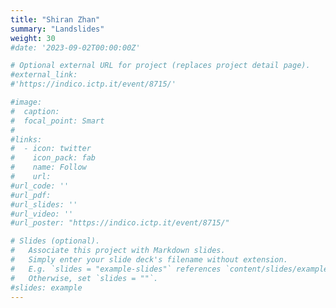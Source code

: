 ```yaml
---
title: "Shiran Zhan"
summary: "Landslides"
weight: 30
#date: '2023-09-02T00:00:00Z'

# Optional external URL for project (replaces project detail page).
#external_link:  
#'https://indico.ictp.it/event/8715/'

#image:
#  caption:
#  focal_point: Smart
#
#links:
#  - icon: twitter
#    icon_pack: fab
#    name: Follow
#    url: 
#url_code: ''
#url_pdf: 
#url_slides: ''
#url_video: ''
#url_poster: "https://indico.ictp.it/event/8715/"

# Slides (optional).
#   Associate this project with Markdown slides.
#   Simply enter your slide deck's filename without extension.
#   E.g. `slides = "example-slides"` references `content/slides/example-slides.md`.
#   Otherwise, set `slides = ""`.
#slides: example
---
```

